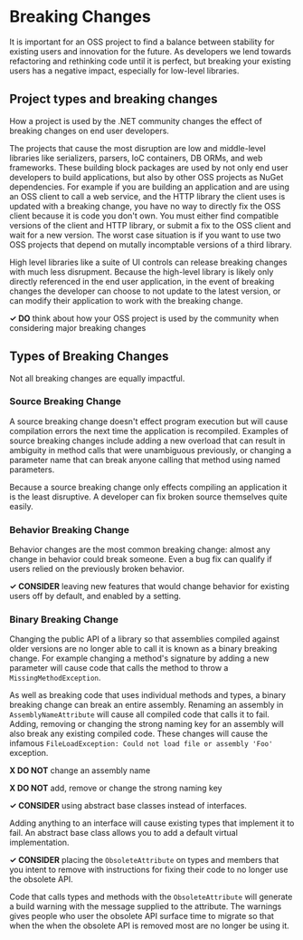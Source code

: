 # Breaking Changes

It is important for an OSS project to find a balance between stability for existing users and innovation for the future. As developers we lend towards refactoring and rethinking code until it is perfect, but breaking your existing users has a negative impact, especially for low-level libraries.

## Project types and breaking changes

How a project is used by the .NET community changes the effect of breaking changes on end user developers.

The projects that cause the most disruption are low and middle-level libraries like serializers, parsers, IoC containers, DB ORMs, and web frameworks. These building block packages are used by not only end user developers to build applications, but also by other OSS projects as NuGet dependencies. For example if you are building an application and are using an OSS client to call a web service, and the HTTP library the client uses is updated with a breaking change, you have no way to directly fix the OSS client because it is code you don't own. You must either find compatible versions of the client and HTTP library, or submit a fix to the OSS client and wait for a new version. The worst case situation is if you want to use two OSS projects that depend on mutally incomptable versions of a third library.

High level libraries like a suite of UI controls can release breaking changes with much less disrupment. Because the high-level library is likely only directly referenced in the end user application, in the event of breaking changes the developer can choose to not update to the latest version, or can modify their application to work with the breaking change.

**✓ DO** think about how your OSS project is used by the community when considering major breaking changes

## Types of Breaking Changes

Not all breaking changes are equally impactful. 

### Source Breaking Change

A source breaking change doesn't effect program execution but will cause compilation errors the next time the application is recompiled. Examples of source breaking changes include adding a new overload that can result in ambiguity in method calls that were unambiguous previously, or changing a parameter name that can break anyone calling that method using named parameters.

Because a source breaking change only effects compiling an application it is the least disruptive. A developer can fix broken source themselves quite easily.

### Behavior Breaking Change

Behavior changes are the most common breaking change: almost any change in behavior could break someone. Even a bug fix can qualify if users relied on the previously broken behavior.

**✓ CONSIDER** leaving new features that would change behavior for existing users off by default, and enabled by a setting.

### Binary Breaking Change

Changing the public API of a library so that assemblies compiled against older versions are no longer able to call it is known as a binary breaking change. For example changing a method's signature by adding a new parameter will cause code that calls the method to throw a `MissingMethodException`.

As well as breaking code that uses individual methods and types, a binary breaking change can break an entire assembly. Renaming an assembly in `AssemblyNameAttribute` will cause all compiled code that calls it to fail. Adding, removing or changing the strong naming key for an assembly will also break any existing compiled code. These changes will cause the infamous `FileLoadException: Could not load file or assembly 'Foo'` exception.

**X DO NOT** change an assembly name

**X DO NOT** add, remove or change the strong naming key

**✓ CONSIDER** using abstract base classes instead of interfaces.

  Adding anything to an interface will cause existing types that implement it to fail. An abstract base class allows you to add a default virtual implementation.

**✓ CONSIDER** placing the `ObsoleteAttribute` on types and members that you intent to remove with instructions for fixing their code to no longer use the obsolete API.

  Code that calls types and methods with the `ObsoleteAttribute` will generate a build warning with the message supplied to the attribute. The warnings gives people who user the obsolete API surface time to migrate so that when the when the obsolete API is removed most are no longer be using it.